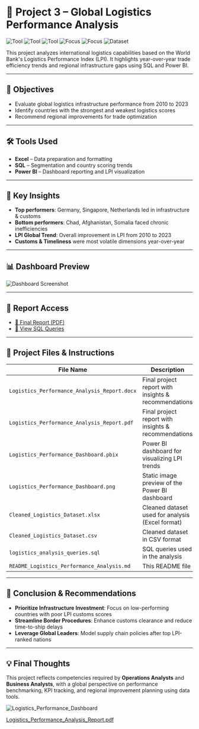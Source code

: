 # 📌 Project 3 – Global Logistics Performance Analysis

![Tool](https://img.shields.io/badge/Tool-SQL-blue) 
![Tool](https://img.shields.io/badge/Tool-Power_BI-yellow) 
![Tool](https://img.shields.io/badge/Tool-Excel-green) 
![Focus](https://img.shields.io/badge/Focus-Logistics_Performance-lightgrey) 
![Focus](https://img.shields.io/badge/Focus-System_Analysis-lightgrey) 
![Dataset](https://img.shields.io/badge/Dataset-World_Bank_LPI-lightgrey)

This project analyzes international logistics capabilities based on the World Bank's Logistics Performance Index (LPI). It highlights year-over-year trade efficiency trends and regional infrastructure gaps using SQL and Power BI.

---

## 📌 Objectives
- Evaluate global logistics infrastructure performance from 2010 to 2023
- Identify countries with the strongest and weakest logistics scores
- Recommend regional improvements for trade optimization

---

## 🛠️ Tools Used
- **Excel** – Data preparation and formatting
- **SQL** – Segmentation and country scoring trends
- **Power BI** – Dashboard reporting and LPI visualization

---

## 📌 Key Insights
- **Top performers**: Germany, Singapore, Netherlands led in infrastructure & customs
- **Bottom performers**: Chad, Afghanistan, Somalia faced chronic inefficiencies
- **LPI Global Trend**: Overall improvement in LPI from 2010 to 2023
- **Customs & Timeliness** were most volatile dimensions year-over-year

---

## 📊 Dashboard Preview

![Dashboard Screenshot](https://github.com/user-attachments/assets/eabd1a27-ec1e-48d1-aa04-6312646d5a7b)

---

## 📄 Report Access

- [📄 Final Report (PDF)](https://github.com/user-attachments/files/19726589/Logistics_Performance_Analysis_Report.pdf)
- [🧾 View SQL Queries](./logistics_analysis_queries.sql)

---

## 📂 Project Files & Instructions

| File Name                                   | Description                                                            |
|--------------------------------------------|------------------------------------------------------------------------|
| `Logistics_Performance_Analysis_Report.docx`| Final project report with insights & recommendations                   |
| `Logistics_Performance_Analysis_Report.pdf` | Final project report with insights & recommendations                   |
| `Logistics_Performance_Dashboard.pbix`      | Power BI dashboard for visualizing LPI trends                         |
| `Logistics_Performance_Dashboard.png`       | Static image preview of the Power BI dashboard                         |
| `Cleaned_Logistics_Dataset.xlsx`            | Cleaned dataset used for analysis (Excel format)                       |
| `Cleaned_Logistics_Dataset.csv`             | Cleaned dataset in CSV format                                          |
| `logistics_analysis_queries.sql`            | SQL queries used in the analysis                                       |
| `README_Logistics_Performance_Analysis.md`  | This README file                                                       |

---

## 📌 Conclusion & Recommendations
- **Prioritize Infrastructure Investment**: Focus on low-performing countries with poor LPI customs scores
- **Streamline Border Procedures**: Enhance customs clearance and reduce time-to-ship delays
- **Leverage Global Leaders**: Model supply chain policies after top LPI-ranked nations

---

## 💡 Final Thoughts
This project reflects competencies required by **Operations Analysts** and **Business Analysts**, with a global perspective on performance benchmarking, KPI tracking, and regional improvement planning using data tools.



![Logistics_Performance_Dashboard](https://github.com/user-attachments/assets/eabd1a27-ec1e-48d1-aa04-6312646d5a7b)


[Logistics_Performance_Analysis_Report.pdf](https://github.com/user-attachments/files/19726589/Logistics_Performance_Analysis_Report.pdf)


